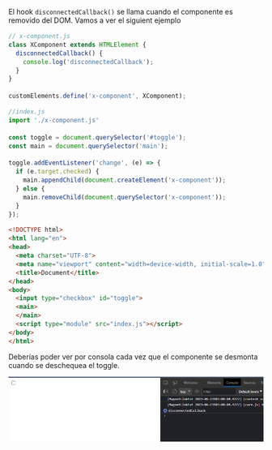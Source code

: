 El hook ```disconnectedCallback()``` se llama cuando el componente es removido del DOM. Vamos a ver el siguient ejemplo
```js
// x-component.js
class XComponent extends HTMLElement {
  disconnectedCallback() {
    console.log('disconnectedCallback');
  }
}

customElements.define('x-component', XComponent);
```

```js
//index.js
import './x-component.js'

const toggle = document.querySelector('#toggle');
const main = document.querySelector('main');

toggle.addEventListener('change', (e) => {
  if (e.target.checked) {
    main.appendChild(document.createElement('x-component'));
  } else {
    main.removeChild(document.querySelector('x-component'));
  }
});
```

```html
<!DOCTYPE html>
<html lang="en">
<head>
  <meta charset="UTF-8">
  <meta name="viewport" content="width=device-width, initial-scale=1.0">
  <title>Document</title>
</head>
<body>
  <input type="checkbox" id="toggle">
  <main>
  </main>
  <script type="module" src="index.js"></script>
</body>
</html>
```

Deberías poder ver por consola cada vez que el componente se desmonta cuando se deschequea el toggle.

![Alt text](image-14.png)